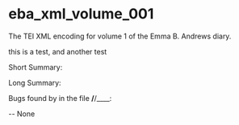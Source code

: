 # eba_xml_volume_001
The TEI XML encoding for volume 1 of the Emma B. Andrews diary.

this is a test, and another test

Short Summary:

Long Summary:

Bugs found by in the file __/__/____:

-- None
